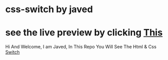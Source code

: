 # css-switch by javed
# see the live preview by clicking [This](https://thejaved.github.io/css-switch/)
Hi And Welcome, I am Javed, In This Repo You Will See The Html & Css [Switch](https://thejaved.github.io/css-switch/)
